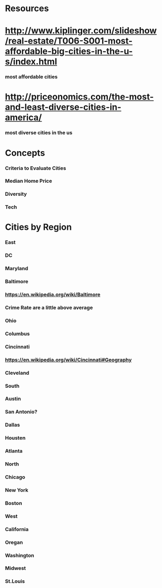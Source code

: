 # Resources
# http://www.kiplinger.com/slideshow/real-estate/T006-S001-most-affordable-big-cities-in-the-u-s/index.html
### most affordable cities
# http://priceonomics.com/the-most-and-least-diverse-cities-in-america/
### most diverse cities in the us
# Concepts
### Criteria to Evaluate Cities
### Median Home Price
### Diversity
### Tech
# Cities by Region
### East
### DC
### Maryland
### Baltimore
### https://en.wikipedia.org/wiki/Baltimore
### Crime Rate are a little above average
### Ohio
### Columbus
### Cincinnati
### https://en.wikipedia.org/wiki/Cincinnati#Geography
### Cleveland
### South
### Austin
### San Antonio?
### Dallas
### Housten
### Atlanta
### North
### Chicago
### New York
###  Boston
### West
### California
### Oregan
### Washington
### Midwest
### St.Louis
